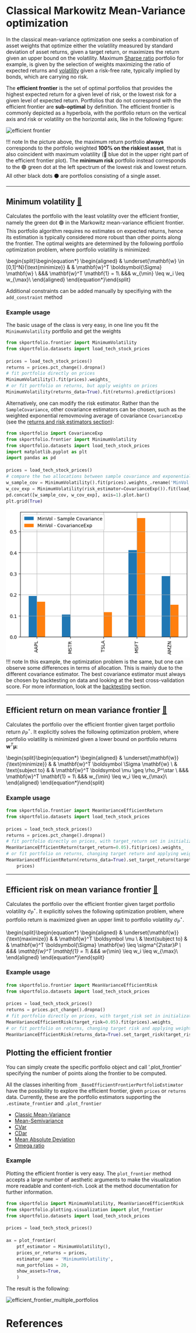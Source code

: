 # Classical Markowitz Mean-Variance optimization

In the classical mean-variance optimization one seeks a combination of asset weights that optimize either the volatility
measured by standard deviation of asset returns, given a target return, or maximizes the return given an upper bound 
on the volatility.
Maximum [Sharpe ratio](metrics.md#sharpe-ratio-sharpe_ratio) portfolio for example, is given by the selection of weights maximizing the ratio of expected returns and [volatility](metrics.md#portfolio-volatility-portfolio_vol) given a risk-free rate, typically implied by bonds, which are carrying no risk.

The **efficient frontier** is the set of optimal portfolios that provides the highest expected return for a given level of risk, or the lowest risk for a given level of expected return. Portfolios that do not correspond with the efficient frontier are **sub-optimal** by definition.
The efficient frontier is commonly depicted as a hyperbola, with the portfolio return on the vertical axis and risk or volatility on the horizontal axis, like in the following figure:

![efficient frontier](imgs/efficient_frontier.svg)


!!! note
	In the picture above, the maximum return portfolio **always** corresponds to the portfolio weighted **100% on the riskiest asset**, that is also
	coincident with maximum volatility (🔵️ blue dot in the upper right part of the efficient frontier plot).
	The **minimum risk** portfolio instead corresponds to the 🟢 green dot at the left spectrum of the lowest risk and lowest return. All other black dots ⚫️ are portfolios consisting of a single asset.

<hr>


## Minimum volatility [📖](../efficient_frontier_api/#minimum-volatility)
Calculates the portfolio with the least volatility over the efficient frontier, namely the green dot 🟢 in the Markowitz mean-variance efficient frontier. This portfolio algorithm requires no estimates on expected returns, hence its estimation is typically considered more robust than other points along the frontier. 
The optimal weights are determined by the following portfolio optimization problem, where portfolio volatility is minimized:

\begin{split}\begin{equation*}
\begin{aligned}
& \underset{\mathbf{w} \in [0,1]^N}{\text{minimize}} & & \mathbf{w}^T \boldsymbol{\Sigma} \mathbf{w} \\
&&& \mathbf{w}^T \mathbf{1} = 1\\
&&& w_{\min} \leq w_i \leq w_{\max}\\
\end{aligned}
\end{equation*}\end{split}

Additional constraints can be added manually by specifiying with the `add_constraint` method

### Example usage

The basic usage of the class is very easy, in one line you fit the `MinimumVolatility` portfolio and get the weights

```python
from skportfolio.frontier import MinimumVolatility
from skportfolio.datasets import load_tech_stock_prices

prices = load_tech_stock_prices()
returns = prices.pct_change().dropna()
# fit portfolio directly on prices
MinimumVolatility().fit(prices).weights_
# or fit portfolio on returns, but apply weights on prices
MinimumVolatility(returns_data=True).fit(returns).predict(prices)
```

Alternatively, one can modify the risk estimator. Rather than the `SampleCovariance`, other covariance estimators can be chosen, such as the weighted exponential removmoving average of covariance `CovarianceExp` (see the [returns and risk estimators section](returns.md#)):

```python
from skportfolio import CovarianceExp
from skportfolio.frontier import MinimumVolatility
from skportfolio.datasets import load_tech_stock_prices
import matplotlib.pyplot as plt
import pandas as pd

prices = load_tech_stock_prices()
# compare the two allocations between sample covariance and exponentially moving weighted average covariance with a span of 180 days
w_sample_cov = MinimumVolatility().fit(prices).weights_.rename('MinVol - Sample Covariance')
w_cov_exp = MinimumVolatility(risk_estimator=CovarianceExp()).fit(load_tech_stock_prices()).weights_.rename('MinVol - CovarianceExp')
pd.concat([w_sample_cov, w_cov_exp], axis=1).plot.bar()
plt.grid(True)
```

![sample_cov_vs_cov_exp](imgs/minvol_sample_vs_covexp.png)
!!! note
	In this example, the optimization problem is the same, but one can observe some differences in terms of allocation.
	This is mainly due to the different covariance estimator.
	The best covariance estimator must always be chosen by backtesting on data and looking at the best cross-validation score.
	For more information, look at the [backtesting](hyperparameters.md) section.

<hr>

## Efficient return on mean variance frontier [📖](../efficient_frontier_api/#meanvarianceefficientreturn)
Calculates the portfolio over the efficient frontier given target portfolio return $\rho_P^\star$.
It explicitly solves the following optimization problem, where portfolio volatility is minimized given a lower bound on
portfolio returns $\mathbf{w}^T \boldsymbol \mu$:

\begin{split}\begin{equation*}
\begin{aligned}
& \underset{\mathbf{w}}{\text{minimize}} & & \mathbf{w}^T \boldsymbol \Sigma \mathbf{w} \\
& \text{subject to} & & \mathbf{w}^T \boldsymbol \mu \geq \rho_P^\star \\
&&& \mathbf{w}^T \mathbf{1} = 1\\
&&& w_{\min} \leq w_i \leq w_{\max}\\
\end{aligned}
\end{equation*}\end{split}

### Example usage

```python
from skportfolio.frontier import MeanVarianceEfficientReturn
from skportfolio.datasets import load_tech_stock_prices

prices = load_tech_stock_prices()
returns = prices.pct_change().dropna()
# fit portfolio directly on prices, with target_return set in initialization
MeanVarianceEfficientReturn(target_return=0.05).fit(prices).weights_
# or fit portfolio on returns, changing target return and applying weights on prices
MeanVarianceEfficientReturn(returns_data=True).set_target_return(target_return=0.05).fit(returns).predict(
    prices)
```

<hr>

## Efficient risk on mean variance frontier [📖](../efficient_frontier_api/#meanvarianceefficientrisk)
Calculates the portfolio over the efficient frontier given target portfolio volatility $\sigma_P^\star$.
It explicitly solves the following optimization problem, where portfolio return is maximized given an upper limit 
to portfolio volatility $\sigma^\star_P$.

\begin{split}\begin{equation*}
\begin{aligned}
& \underset{\mathbf{w}}{\text{maximize}} & & \mathbf{w}^T \boldsymbol \mu \\
& \text{subject to} & &  \mathbf{w}^T \boldsymbol{\Sigma} \mathbf{w}  \leq \sigma^{2\star}_P \\
&&& \mathbf{w}^T \mathbf{1} = 1\\
&&& w_{\min} \leq w_i \leq w_{\max}\\
\end{aligned}
\end{equation*}\end{split}


### Example usage

```python
from skportfolio.frontier import MeanVarianceEfficientRisk
from skportfolio.datasets import load_tech_stock_prices

prices = load_tech_stock_prices()
returns = prices.pct_change().dropna()
# fit portfolio directly on prices, with target_risk set in initialization
MeanVarianceEfficientRisk(target_risk=0.05).fit(prices).weights_
# or fit portfolio on returns, changing target risk and applying weights on prices
MeanVarianceEfficientRisk(returns_data=True).set_target_risk(target_risk=0.05).fit(returns).predict(prices)
```

## Plotting the efficient frontier

You can simply create the specific portfolio object and call '.plot_frontier' specifying the number of points along the frontier to be computed.

All the classes inheriting from `_BaseEfficientFrontierPortfolioEstimator` have the possibility to explore the efficient frontier, given `prices` or `returns` data.
Currently, these are the portfolio estimators supporting the `.estimate_frontier` and `.plot_frontier`

- [Classic Mean-Variance](efficient_frontier.md)
- [Mean-Semivariance](efficient_semivariance.md)
- [CVar](efficient_cvar.md)
- [CDar](efficient_cdar.md)
- [Mean Absolute Deviation](efficient_mad.md)
- [Omega ratio](efficient_omega.md)

### Example
Plotting the efficient frontier is very easy. The `plot_frontier` method accepts a large number of aesthetic arguments to make the visualization more readable and content-rich.
Look at the method documentation for further information.

```python
from skportfolio import MinimumVolatility, MeanVarianceEfficientRisk
from skportfolio.plotting.visualization import plot_frontier
from skportfolio.datasets import load_tech_stock_prices

prices = load_tech_stock_prices()

ax = plot_frontier(
    ptf_estimator = MinimumVolatility(),
    prices_or_returns = prices,
    estimator_name = 'MinimumVolatility',
    num_portfolios = 20,
    show_assets=True,
    )

```

The result is the following:

![efficient_frontier_multiple_portfolios](imgs/efficient_frontier_multiple_assets.svg)


# References
[^1]: Markowitz H., "Portfolio selection", J. Fin, Vol. 7, No. 1. (1952), pp. 77-91 [url](https://www.math.hkust.edu.hk/~maykwok/courses/ma362/07F/markowitz_JF.pdf)
[^2]: Markowitz itself noted that the average portfolio return and standard deviation were not good measures. Cited from its 1952 paper: *"One suggestion as to tentative $\mu_i$, $\sigma_{ij}$ to use the observed $\mu_i$, $\sigma_{ii}$ for some period of the past. I believe that better methods, which take
into account more information, can be found."*